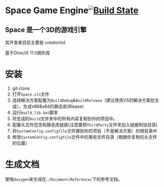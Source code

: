 ﻿# Space Game Engine[![Build State](https://ci.appveyor.com/api/projects/status/wgm69qg9437how6q?svg=true)](https://ci.appveyor.com/project/creatorlxd/space)

## Space 是一个3D的游戏引擎

其开发者目前主要是 creatorlxd

基于DirectX 11.0图形库

# 安装

1. git clone
2. 打开`Space.sln`文件
3. 选择解决方案配置为`BuildDebug`&`BuildRelease`（建议使用VS的解决方案批生成），生成x86&x64的静态库(Rlease)
4. 运行`build_lib.bat`脚本
5. 将生成的`build`文件夹中的所有内容复制到你的项目中。
6. 配置头文件包含和静态库链接(注意要把`ThirdParty`文件夹加入链接附加目录)
7. 将`SystemConfig.configfile`文件挪到你的项目（不是解决方案）的根目录中
8. 修改`SystemConfig.configfile`文件中的某些文件目录（根据你复制的头文件的位置） 

# 生成文档

使用`doxygen`来生成在`./Document/Reference/`下的参考文档。